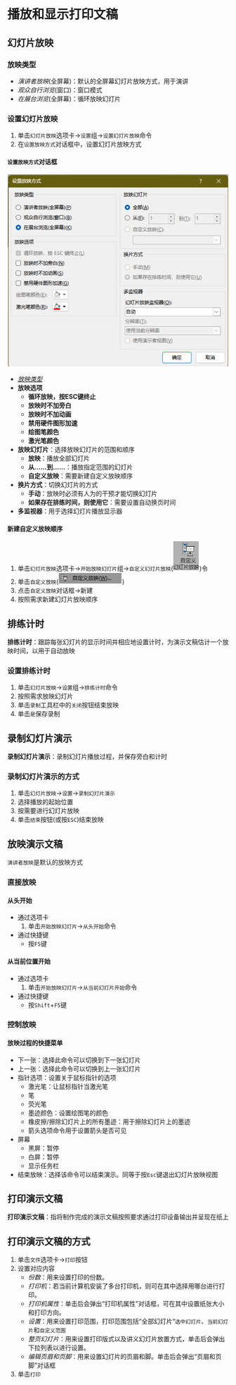 # 播放和显示打印文稿

## 幻灯片放映

### 放映类型

- *演讲者放映*(全屏幕)：默认的全屏幕幻灯片放映方式，用于演讲
- *观众自行浏览*(窗口)：窗口模式
- *在展台浏览*(全屏幕)：循环放映幻灯片

### 设置幻灯片放映

1. 单击`幻灯片放映`选项卡->`设置`组->`设置幻灯片放映`命令
2. 在`设置放映方式`对话框中，设置幻灯片放映方式

#### `设置放映方式`对话框
![](../../attachment/Pasted%20image%2020241024140211.png)

- *[放映类型](#放映类型)*
- **放映选项**
	- **循环放映，按ESC键终止**
	- **放映时不加旁白**
	- **放映时不加动画**
	- **禁用硬件图形加速**
	- **绘图笔颜色**
	- **激光笔颜色**
- **放映幻灯片**：选择放映幻灯片的范围和顺序
	- **放映**：播放全部幻灯片
	- **从……到……**：播放指定范围的幻灯片
	- **自定义放映**：需要新建自定义放映顺序
- **换片方式**：切换幻灯片的方式
	- **手动**：放映时必须有人为的干预才能切换幻灯片
	- **如果存在排练时间，则使用它**：需要设置自动换页时间
- **多监视器**：用于选择幻灯片播放显示器

#### 新建自定义放映顺序

1. 单击`幻灯片放映`选项卡->`开始放映幻灯片`组->`自定义幻灯片放映`(![](../../attachment/Pasted%20image%2020241024140840.png))令
2. 单击`自定义放映`(![](../../attachment/Pasted%20image%2020241024140857.png))
3. 点击`自定义放映`对话框->新建
4. 按照需求新建幻灯片放映顺序

## 排练计时

**排练计时**：跟踪每张幻灯片的显示时间并相应地设置计时，为演示文稿估计一个放映时间，以用于自动放映
### 设置排练计时
1. 单击`幻灯片放映`->`设置`组->`排练计时`命令
2. 按照需求放映幻灯片
3. 单击`录制`工具栏中的`关闭`按钮结束放映
4. 单击`是`保存录制

## 录制幻灯片演示
**录制幻灯片演示**：录制幻灯片播放过程，并保存旁白和计时

### 录制幻灯片演示的方式

1. 单击`幻灯片放映`->`设置`->`录制幻灯片演示`
2. 选择播放的起始位置
3. 按需要进行幻灯片放映
4. 单击`结束`按钮(或按`ESC`)结束放映

## 放映演示文稿

`演讲者放映`是默认的放映方式

### 直接放映

#### 从头开始

- 通过选项卡
	1. 单击`开始放映幻灯片`->`从头开始`命令
- 通过快捷键
	- 按`F5`键

#### 从当前位置开始

- 通过选项卡
	1. 单击`开始放映幻灯片`->`从当前幻灯片开始`命令
- 通过快捷键
	- 按`Shift`+`F5`键



### 控制放映

#### 放映过程的快捷菜单
- 下一张：选择此命令可以切换到下一张幻灯片
- 上一张：选择此命令可以切换到上一张幻灯片
- 指针选项：设置关于鼠标指针的选项
	- 激光笔：让鼠标指针当激光笔
	- 笔
	- 荧光笔
	- 墨迹颜色：设置绘图笔的颜色
	- 橡皮擦/擦除幻灯片上的所有墨迹：用于擦除幻灯片上的墨迹
	- 箭头选项命令用于设置箭头是否可见
- 屏幕
	- 黑屏：暂停
	- 白屏：暂停
	- 显示任务栏
- 结束放映：选择该命令可以结束演示。同等于按`Esc`键退出幻灯片放映视图

## 打印演示文稿

**打印演示文稿**：指将制作完成的演示文稿按照要求通过打印设备输出并呈现在纸上

## 打印演示文稿的方式

1. 单击`文件`选项卡->`打印`按钮
2. 设置对应内容
	- *份数*：用来设置打印的份数。
	- *打印机*：若当前计算机安装了多台打印机，则可在其中选择用哪台进行打印。
	- *打印机属性*：单击后会弹出“打印机属性”对话框，可在其中设置纸张大小和打印方向。
	- *设置*：用来设置打印范围，打印范围包括“全部幻灯片“`选中幻灯片`、`当前幻灯片`和`自定义范围`
	- *整页幻灯片*：用来设置打印版式以及讲义幻灯片放置方式，单击后会弹出下拉列表以进行设置。
	- *编辑页眉和页脚*：用来设置幻灯片的页眉和脚。单击后会弹出“页眉和页脚”对话框
3. 单击`打印`



